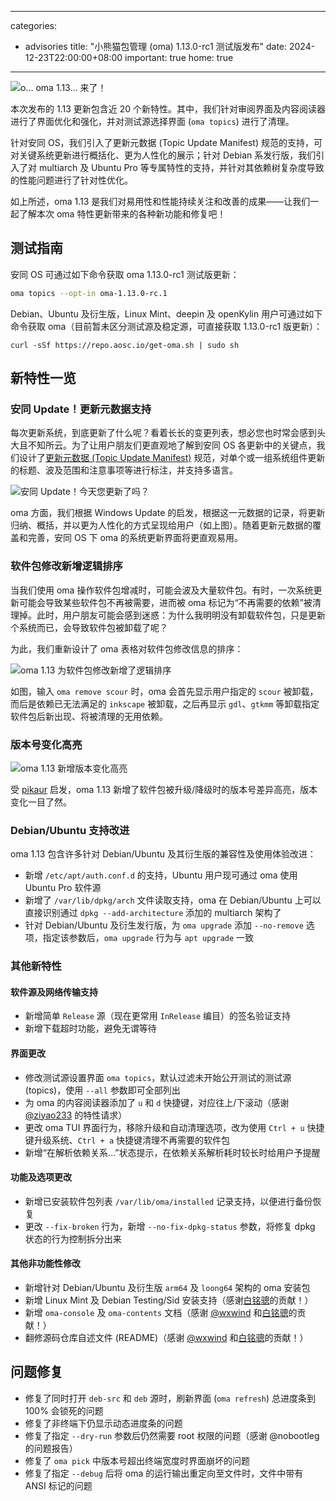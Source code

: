 
---
categories:
  - advisories
title: "小熊猫包管理 (oma) 1.13.0-rc1 测试版发布"
date: 2024-12-23T22:00:00+08:00
important: true
home: true
---

![o... oma 1.13... 来了！](/assets/news/oma-1.13-banner.png)

本次发布的 1.13 更新包含近 20 个新特性。其中，我们针对审阅界面及内容阅读器进行了界面优化和强化，并对测试源选择界面 (`oma topics`) 进行了清理。

针对安同 OS，我们引入了更新元数据 (Topic Update Manifest) 规范的支持，可对关键系统更新进行概括化、更为人性化的展示；针对 Debian 系发行版，我们引入了对 multiarch 及 Ubuntu Pro 等专属特性的支持，并针对其依赖树复杂度导致的性能问题进行了针对性优化。

如上所述，oma 1.13 是我们对易用性和性能持续关注和改善的成果——让我们一起了解本次 oma 特性更新带来的各种新功能和修复吧！

## 测试指南

安同 OS 可通过如下命令获取 oma 1.13.0-rc1 测试版更新：

```bash
oma topics --opt-in oma-1.13.0-rc.1
```

Debian、Ubuntu 及衍生版，Linux Mint、deepin 及 openKylin 用户可通过如下命令获取 oma（目前暂未区分测试源及稳定源，可直接获取 1.13.0-rc1 版更新）：

```
curl -sSf https://repo.aosc.io/get-oma.sh | sudo sh
```

## 新特性一览

### 安同 Update！更新元数据支持

每次更新系统，到底更新了什么呢？看着长长的变更列表，想必您也时常会感到头大且不知所云。为了让用户朋友们更直观地了解到安同 OS 各更新中的关键点，我们设计了[更新元数据 (Topic Update Manifest)](https://wiki.aosc.io/zh/developer/packaging/topic-update-manifest/ "更新元数据 (Topic Update Manifest)") 规范，对单个或一组系统组件更新的标题、波及范围和注意事项等进行标注，并支持多语言。

![安同 Update！今天您更新了吗？](/assets/news/oma-1.13-update.png)

oma 方面，我们根据 Windows Update 的启发，根据这一元数据的记录，将更新归纳、概括，并以更为人性化的方式呈现给用户（如上图）。随着更新元数据的覆盖和完善，安同 OS 下 oma 的系统更新界面将更直观易用。

### 软件包修改新增逻辑排序

当我们使用 oma 操作软件包增减时，可能会波及大量软件包。有时，一次系统更新可能会导致某些软件包不再被需要，进而被 oma 标记为“不再需要的依赖”被清理掉。此时，用户朋友可能会感到迷惑：为什么我明明没有卸载软件包，只是更新个系统而已，会导致软件包被卸载了呢？

为此，我们重新设计了 oma 表格对软件包修改信息的排序：

![oma 1.13 为软件包修改新增了逻辑排序](/assets/news/oma-1.13-sort.png)

如图，输入 `oma remove scour` 时，oma 会首先显示用户指定的 `scour` 被卸载，而后是依赖已无法满足的 `inkscape` 被卸载，之后再显示 `gdl`、`gtkmm` 等卸载指定软件包后新出现、将被清理的无用依赖。

### 版本号变化高亮

![oma 1.13 新增版本变化高亮](/assets/news/oma-1.13-heighlight.png)

受 [pikaur](https://github.com/actionless/pikaur "pikaur") 启发，oma 1.13 新增了软件包被升级/降级时的版本号差异高亮，版本变化一目了然。

### Debian/Ubuntu 支持改进

oma 1.13 包含许多针对 Debian/Ubuntu 及其衍生版的兼容性及使用体验改进：

- 新增 `/etc/apt/auth.conf.d` 的支持，Ubuntu 用户现可通过 oma 使用 Ubuntu Pro 软件源
- 新增了 `/var/lib/dpkg/arch` 文件读取支持，oma 在 Debian/Ubuntu 上可以直接识别通过 `dpkg --add-architecture` 添加的 multiarch 架构了
- 针对 Debian/Ubuntu 及衍生发行版，为 `oma upgrade` 添加 `--no-remove` 选项，指定该参数后，`oma upgrade` 行为与 `apt upgrade` 一致

### 其他新特性

#### 软件源及网络传输支持

- 新增简单 `Release` 源（现在更常用 `InRelease` 编目）的签名验证支持
- 新增下载超时功能，避免无谓等待

#### 界面更改

- 修改测试源设置界面 `oma topics`，默认过滤未开始公开测试的测试源 (topics)，使用 `--all` 参数即可全部列出
- 为 oma 的内容阅读器添加了 `u` 和 `d` 快捷键，对应往上/下滚动（感谢 [@ziyao233](https://github.com/ziyao233 "@ziyao233") 的特性请求）
- 更改 oma TUI 界面行为，移除升级和自动清理选项，改为使用 `Ctrl + u` 快捷键升级系统、`Ctrl + a` 快捷键清理不再需要的软件包
- 新增“在解析依赖关系…”状态提示，在依赖关系解析耗时较长时给用户予提醒

#### 功能及选项更改

- 新增已安装软件包列表 `/var/lib/oma/installed` 记录支持，以便进行备份恢复
- 更改 `--fix-broken` 行为，新增 `--no-fix-dpkg-status` 参数，将修复 dpkg 状态的行为控制拆分出来

#### 其他非功能性修改

- 新增针对 Debian/Ubuntu 及衍生版 `arm64` 及 `loong64` 架构的 oma 安装包
- 新增 Linux Mint 及 Debian Testing/Sid 安装支持（感谢[白铭骢](https://github.com/MingcongBai "白铭骢")的贡献！）
- 新增 `oma-console` 及 `oma-contents` 文档（感谢 [@wxwind](https://github.com/wxwind "@wxwind") 和[白铭骢](https://github.com/MingcongBai "白铭骢")的贡献！）
- 翻修源码仓库自述文件 (README)（感谢 [@wxwind](https://github.com/wxwind "@wxwind") 和[白铭骢](https://github.com/MingcongBai "白铭骢")的贡献！）

## 问题修复

- 修复了同时打开 `deb-src` 和 `deb` 源时，刷新界面 (`oma refresh`) 总进度条到 100% 会锁死的问题
- 修复了非终端下仍显示动态进度条的问题
- 修复了指定 `--dry-run` 参数后仍然需要 root 权限的问题（感谢 @nobootleg 的问题报告）
- 修复了 `oma pick` 中版本号超出终端宽度时界面崩坏的问题
- 修复了指定 `--debug` 后将 oma 的运行输出重定向至文件时，文件中带有 ANSI 标记的问题
